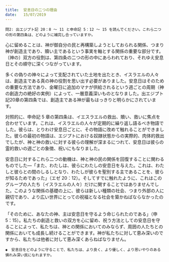 ```yaml
---
title:  安息日の二つの理由
date:   15/07/2019
---
```


`問2: 出エジプト記 20：8 ～ 11 と申命記 5：12 ～ 15 を読んでください。これら二つの形の第四条は、どのように補完し合っていますか。`

心に留めることは、神が御自分の民と再構築しようとしておられる関係、つまり神が創造主であり、贖い主であるという事実を軸とする関係の重要な部分です。〔神の〕双方の役割は、第四条の二つの形の中にあらわれており、それゆえ安息日とその順守に深くつながっています。

多くの偽りの神々によって支配されていた土地を出たとき、イスラエルの人々は、創造主である真の神の役割を思い出す必要がありました。安息日はそのための重要な方法であり、金曜日に追加のマナが供給されるという週ごとの周期（神の創造力の絶好の実例）によって、一層意義深いものとなりました。出エジプト記20章の第四条では、創造主である神が最もはっきりと明らかにされています。

対照的に、申命記 5 章の第四条は、イエスラエルの救出、贖い、救いに焦点を合わせています。これは、イスラエルの人々が定期的に繰り返し語るべき物語でした。彼らは、とりわけ安息日ごとに、その物語に改めて触れることができました。彼らの最初の物語は、エジプトにおける奴隷状態からの実際的、肉体的救出でしたが、神と神の救いに対する彼らの理解が深まるにつれて、安息日は彼らの霊的救いの週ごとの象徴、祝いにもなりました。

安息日に対するこれら二つの動機は、神と神の民の関係を回復することに関わるものでした―「また、わたしは、彼らにわたしの安息日を与えた。これは、わたしと彼らとの間のしるしとなり、わたしが彼らを聖別する主であることを、彼らが知るためであった」（エゼ 20：12）。そしてすでに触れたように、これはこのグループの人たち〔イスラエルの人々〕だけに関することではありませんでした。このような関係の基礎の上に、彼らは新しい種類の社会、つまり外部の人に親切であり、より広い世界にとっての祝福となる社会を築かねばならなかったのです。

「そのために、あなたの神、主は安息日を守るよう命じられたのである」（申 5：15）。私たちの創造と救いの双方を心に留め、祝う方法としての安息日を守ることによって、私たちは、神との関係においてのみならず、周囲の人たちとの関係においても成長し続けることができます。神が私たちに対して恵み深いのですから、私たちは他者に対して恵み深くあらねばなりません。

`◆　安息日をどのように守ることで、私たちは、より良く、より優しく、より思いやりのある憐れみ深い民になれますか。`